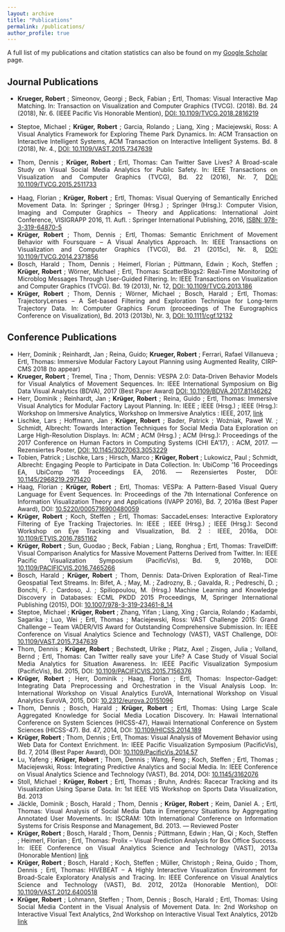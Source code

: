 ```yaml
---
layout: archive
title: "Publications"
permalink: /publications/
author_profile: true
---
```


<p style="font-size:14px;width:600px;text-align:justify">A full list of my publications and citation statistics can also be found on my <a href="https://scholar.google.com/citations?user=UHmEAooAAAAJ" target="_blank"><u>Google Scholar</u></a> page.</p>

Journal Publications
------

* <p style="font-size:14px;width:600px;text-align:justify"><b>Krueger, Robert</b> ; Simeonov, Georgi ; Beck, Fabian ; Ertl, Thomas: Visual Interactive Map Matching. In: Transaction on Visualization and Computer Graphics (TVCG). (2018). Bd. 24 (2018), Nr. 6. (IEEE Pacific Vis Honorable Mention), <a href="https://doi.org/10.1109/TVCG.2018.2816219" target="_blank">DOI: <u>10.1109/TVCG.2018.2816219</u></a></p>

* <p style="font-size:14px;width:600px;text-align:justify">Steptoe, Michael ; <b>Krüger, Robert</b> ; Garcia, Rolando ; Liang, Xing ; Maciejewski, Ross: A Visual Analytics Framework for Exploring Theme Park Dynamics. In: ACM Transaction on Interactive Intelligent Systems, ACM Transaction on Interactive Intelligent Systems. Bd. 8 (2018), Nr. 4., <a href="https://doi.org/10.1109/VAST.2015.7347639" target="_blank">DOI: <u>10.1109/VAST.2015.7347639</u></a></p>

* <p style="font-size:14px;width:600px;text-align:justify">Thom, Dennis ; <b>Krüger, Robert</b> ; Ertl, Thomas: Can Twitter Save Lives? A Broad-scale Study on Visual Social Media Analytics for Public Safety. In: IEEE Transactions on Visualization and Computer Graphics (TVCG), Bd. 22 (2016), Nr. 7, <a href="https://doi.org/10.1109/TVCG.2015.2511733" target="_blank">DOI: <u>10.1109/TVCG.2015.2511733</u></a></p>

* <div style="font-size:14px;width:600px;text-align:justify">Haag, Florian ; <b>Krüger, Robert</b> ; Ertl, Thomas: Visual Querying of Semantically Enriched Movement Data. In: Springer ; Springer (Hrsg.) ; Springer (Hrsg.): Computer Vision, Imaging and Computer Graphics – Theory and Applications: International Joint Conference, VISIGRAPP 2016, 11. Aufl. : Springer International Publishing, 2016, <a href="https://link.springer.com/chapter/10.1007/978-3-319-64870-5_12" target="_blank">ISBN: <u>978-3-319-64870-5</u></a></div>

* <div style="font-size:14px;width:600px;text-align:justify"><b>Krüger, Robert</b> ; Thom, Dennis ; Ertl, Thomas: Semantic Enrichment of Movement Behavior with Foursquare – A Visual Analytics Approach. In: IEEE Transactions on Visualization and Computer Graphics (TVCG), Bd. 21 (2015c), Nr. 8, <a href="https://doi.org/10.1109/TVCG.2014.2371856" target="_blank">DOI: <u>10.1109/TVCG.2014.2371856</u></a></div>

* <div style="font-size:14px;width:600px;text-align:justify">Bosch, Harald ; Thom, Dennis ; Heimerl, Florian ; Püttmann, Edwin ; Koch, Steffen ; <b>Krüger, Robert</b> ; Wörner, Michael ; Ertl, Thomas: ScatterBlogs2: Real-Time Monitoring of Microblog Messages Through User-Guided Filtering. In: IEEE Transactions on Visualization and Computer Graphics (TVCG). Bd. 19 (2013), Nr. 12, <a href="https://doi.org/10.1109/TVCG.2013.186" target="_blank">DOI: <u>10.1109/TVCG.2013.186</u></a></div>

* <div style="font-size:14px;width:600px;text-align:justify"><b>Krüger, Robert</b> ; Thom, Dennis ; Wörner, Michael ; Bosch, Harald ; Ertl, Thomas: TrajectoryLenses – A Set-based Filtering and Exploration Technique for Long-term Trajectory Data. In: Computer Graphics Forum (proceedings of The Eurographics Conference on Visualization), Bd. 2013 (2013b), Nr. 3, <a href="https://doi.org/10.1111/cgf.12132" target="_blank">DOI: <u>10.1111/cgf.12132</u></a></div>

Conference Publications
------

* <div style="font-size:14px;width:600px;text-align:justify">Herr, Dominik ; Reinhardt, Jan ; Reina, Guido; <b>Krueger, Robert</b> ; Ferrari, Rafael Villanueva ; Ertl, Thomas: Immersive Modular Factory Layout Planning using Augmented Reality, CIRP-CMS 2018 (to appear)</div>

* <div style="font-size:14px;width:600px;text-align:justify"><b>Krueger, Robert</b> ; Tremel, Tina ; Thom, Dennis: VESPA 2.0: Data-Driven Behavior Models for Visual Analytics of Movement Sequences. In: IEEE International Symposium on Big Data Visual Analytics (BDVA), 2017 (Best Paper Award) <a href="https://doi.org/10.1109/BDVA.2017.8114626" target="_blank">DOI: <u>10.1109/BDVA.2017.81146262</u></a></div>

* <div style="font-size:14px;width:600px;text-align:justify">Herr, Dominik ; Reinhardt, Jan ; <b>Krüger, Robert</b> ; Reina, Guido ; Ertl, Thomas: Immersive Visual Analytics for Modular Factory Layout Planning. In: IEEE ; IEEE (Hrsg.) ; IEEE (Hrsg.): Workshop on Immersive Analytics, Workshop on Immersive Analytics : IEEE, 2017, <a href="http://www.aviz.fr/~bbach/immersive2017/papers/IA_2278-paper.pdf" target="_blank"><u>link</u></a></div>

* <div style="font-size:14px;width:600px;text-align:justify">Lischke, Lars ; Hoffmann, Jan ; <b>Krüger, Robert</b> ; Bader, Patrick ; Woźniak, Paweł W. ; Schmidt, Albrecht: Towards Interaction Techniques for Social Media Data Exploration on Large High-Resolution Displays. In: ACM ; ACM (Hrsg.) ; ACM (Hrsg.): Proceedings of the 2017 Conference on Human Factors in Computing Systems (CHI EA’17), : ACM, 2017. — Rezensiertes Poster, <a href="http://doi.acm.org/10.1145/3027063.3053229" target="_blank">DOI: <u>10.1145/3027063.3053229</u></a></div>

* <div style="font-size:14px;width:600px;text-align:justify">Tobien, Patrick ; Lischke, Lars ; Hirsch, Marco ; <b>Krüger, Robert</b> ; Lukowicz, Paul ; Schmidt, Albrecht: Engaging People to Participate in Data Collection. In: UbiComp ’16 Proceedings EA, UbiComp ’16 Proceedings EA, 2016. — Rezensiertes Poster, DOI: <a href="https://doi.org/10.1145/2968219.2971420" target="_blank"><u>10.1145/2968219.2971420</u></a></div>

* <div style="font-size:14px;width:600px;text-align:justify">Haag, Florian ; <b>Krüger, Robert</b> ; Ertl, Thomas: VESPa: A Pattern-Based Visual Query Language for Event Sequences. In: Proceedings of the 7th International Conference on Information Visualization Theory and Applications (IVAPP 2016), Bd. 7, 2016a (Best Paper Award), DOI: <a href="https://doi.org/10.5220/0005716900480059" target="_blank"><u>10.5220/0005716900480059</u></a></div>

* <div style="font-size:14px;width:600px;text-align:justify"><b>Krüger, Robert</b> ; Koch, Steffen ; Ertl, Thomas: SaccadeLenses: Interactive Exploratory Filtering of Eye Tracking Trajectories. In: IEEE ; IEEE (Hrsg.) ; IEEE (Hrsg.): Second Workshop on Eye Tracking and VIsualization, Bd. 2 : IEEE, 2016a, DOI: <a href="https://doi.org/10.1109/ETVIS.2016.7851162" target="_blank"><u>10.1109/ETVIS.2016.7851162</u></a></div>

* <div style="font-size:14px;width:600px;text-align:justify"><b>Krüger, Robert</b> ; Sun, Guodao ; Beck, Fabian ; Liang, Ronghua ; Ertl, Thomas: TravelDiff: Visual Comparison Analytics for Massive Movement Patterns Derived from Twitter. In: IEEE Pacific Visualization Symposium (PacificVis), Bd. 9, 2016b, DOI: <a href="https://doi.org/10.1109/PACIFICVIS.2016.7465266" target="_blank"><u>10.1109/PACIFICVIS.2016.7465266</u></a></div>

* <div style="font-size:14px;width:600px;text-align:justify">Bosch, Harald ; <b>Krüger, Robert</b> ; Thom, Dennis: Data-Driven Exploration of Real-Time Geospatial Text Streams. In: Bifet, A. ; May, M. ; Zadrozny, B. ; Gavalda, R. ; Pedreschi, D. ; Bonchi, F. ; Cardoso, J. ; Spiliopoulou, M. (Hrsg.) Machine Learning and Knowledge Discovery in Databases: ECML PKDD 2015 Proceedings, M, Springer International Publishing (2015), DOI: <a href="https://doi.org/10.1007/978-3-319-23461-8_14" target="_blank"><u>10.1007/978-3-319-23461-8_14</u></a></div>

* <div style="font-size:14px;width:600px;text-align:justify">Steptoe, Michael ; <b>Krüger, Robert</b> ; Zhang, Yifan ; Liang, Xing ; Garcia, Rolando ; Kadambi, Sagarika ; Luo, Wei ; Ertl, Thomas ; Maciejewski, Ross: VAST Challenge 2015: Grand Challenge – Team VADER/VIS Award for Outstanding Comprehensive Submission. In: IEEE Conference on Visual Analytics Science and Technology (VAST), VAST Challenge, DOI: <a href="https://doi.org/10.1109/VAST.2015.7347639" target="_blank"><u>10.1109/VAST.2015.7347639</u></a></div>

* <div style="font-size:14px;width:600px;text-align:justify">Thom, Dennis ; <b>Krüger, Robert</b> ; Bechstedt, Ulrike ; Platz, Axel ; Zisgen, Julia ; Volland, Bernd ; Ertl, Thomas: Can Twitter really save your Life? A Case Study of Visual Social Media Analytics for Situation Awareness. In: IEEE Pacific Visualization Symposium (PacificVis), Bd. 2015, DOI: <a href="https://doi.org/10.1109/PACIFICVIS.2015.7156376" target="_blank"><u>10.1109/PACIFICVIS.2015.7156376</u></a></div>

* <div style="font-size:14px;width:600px;text-align:justify"><b>Krüger, Robert</b> ; Herr, Dominik ; Haag, Florian ; Ertl, Thomas: Inspector-Gadget: Integrating Data Preprocessing and Orchestration in the Visual Analysis Loop. In: International Workshop on Visual Analytics EuroVA, International Workshop on Visual Analytics EuroVA, 2015, DOI: <a href="http://dx.doi.org/10.2312/eurova.20151096" target="_blank"><u>10.2312/eurova.20151096</u></a></div>

* <div style="font-size:14px;width:600px;text-align:justify">Thom, Dennis ; Bosch, Harald ; <b>Krüger, Robert</b> ; Ertl, Thomas: Using Large Scale Aggregated Knowledge for Social Media Location Discovery. In: Hawaii International Conference on System Sciences (HICSS-47), Hawaii International Conference on System Sciences (HICSS-47). Bd. 47, 2014, DOI: <a href="https://doi.org/10.1109/HICSS.2014.189" target="_blank"><u>10.1109/HICSS.2014.189</u></a></div>

* <div style="font-size:14px;width:600px;text-align:justify"><b>Krüger, Robert</b> ; Thom, Dennis ; Ertl, Thomas: Visual Analysis of Movement Behavior using Web Data for Context Enrichment. In: IEEE Pacific Visualization Symposium (PacificVis), Bd. 7, 2014 (Best Paper Award), DOI: <a href="https://doi.org/10.1109/PacificVis.2014.57" target="_blank"><u>10.1109/PacificVis.2014.57</u></a></div>

* <div style="font-size:14px;width:600px;text-align:justify">Lu, Yafeng ; <b>Krüger, Robert</b> ; Thom, Dennis ; Wang, Feng ; Koch, Steffen ; Ertl, Thomas ; Maciejewski, Ross: Integrating Predictive Analytics and Social Media. In: IEEE Conference on Visual Analytics Science and Technology (VAST), Bd. 2014, DOI: <a href="http://doi.acm.org/10.1145/3162076" target="_blank"><u>10.1145/3162076</u></a></div>

* <div style="font-size:14px;width:600px;text-align:justify">Stoll, Michael ; <b>Krüger, Robert</b> ; Ertl, Thomas ; Bruhn, Andrés: Racecar Tracking and its Visualization Using Sparse Data. In: 1st IEEE VIS Workshop on Sports Data Visualization, Bd. 2013</div>

* <div style="font-size:14px;width:600px;text-align:justify">Jäckle, Dominik ; Bosch, Harald ; Thom, Dennis ; <b>Krüger, Robert</b> ; Keim, Daniel A. ; Ertl, Thomas: Visual Analysis of Social Media Data in Emergency Situations by Aggregating Annotated User Movements. In: ISCRAM: 10th International Conference on Information Systems for Crisis Response and Management, Bd. 2013. — Reviewed Poster</div>

* <div style="font-size:14px;width:600px;text-align:justify"><b>Krüger, Robert</b> ; Bosch, Harald ; Thom, Dennis ; Püttmann, Edwin ; Han, Qi ; Koch, Steffen ; Heimerl, Florian ; Ertl, Thomas: Prolix – Visual Prediction Analysis for Box Office Success. In: IEEE Conference on Visual Analytics Science and Technology (VAST), 2013a (Honorable Mention) <a href="https://www.researchgate.net/profile/R_Krueger/publication/260864010_Prolix-Visual_Prediction_Analysis_for_Box_Office_Success/links/575d360f08aec91374ae7a6a/Prolix-Visual-Prediction-Analysis-for-Box-Office-Success.pdf"  target="_blank"><u>link</u></a></div>
  
* <div style="font-size:14px;width:600px;text-align:justify"><b>Krüger, Robert</b> ; Bosch, Harald ; Koch, Steffen ; Müller, Christoph ; Reina, Guido ; Thom, Dennis ; Ertl, Thomas: HIVEBEAT – A Highly Interactive Visualization Environment for Broad-Scale Exploratory Analysis and Tracing. In: IEEE Conference on Visual Analytics Science and Technology (VAST), Bd. 2012, 2012a (Honorable Mention), DOI: <a href="https://doi.org/10.1109/VAST.2012.6400518" target="_blank"><u>10.1109/VAST.2012.6400518</u></a></div>

* <div style="font-size:14px;width:600px;text-align:justify"><b>Krüger, Robert</b> ; Lohmann, Steffen ; Thom, Dennis ; Bosch, Harald ; Ertl, Thomas: Using Social Media Content in the Visual Analysis of Movement Data. In: 2nd Workshop on Interactive Visual Text Analytics, 2nd Workshop on Interactive Visual Text Analytics, 2012b <a href="https://pdfs.semanticscholar.org/37cd/b884f87c031ecebbb82ed2aa279a497a58b5.pdf" target="_blank"><u>link</u></a></div>
